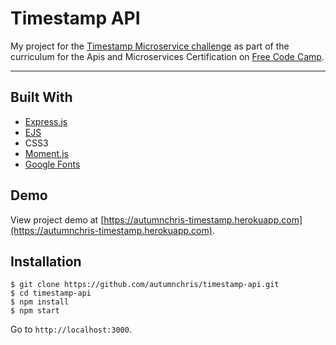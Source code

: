 # Timestamp API

My project for the [Timestamp Microservice challenge](https://learn.freecodecamp.org/apis-and-microservices/apis-and-microservices-projects/timestamp-microservice) as part of the curriculum for the Apis and Microservices Certification on [Free Code Camp](https://www.freecodecamp.org).

---

## Built With
* [Express.js](https://expressjs.com)
* [EJS](https://ejs.co)
* CSS3
* [Moment.js](https://momentjs.com)
* [Google Fonts](https://fonts.google.com)

## Demo

View project demo at [https://autumnchris-timestamp.herokuapp.com](https://autumnchris-timestamp.herokuapp.com).

## Installation

```
$ git clone https://github.com/autumnchris/timestamp-api.git
$ cd timestamp-api
$ npm install
$ npm start
```

Go to `http://localhost:3000`.

